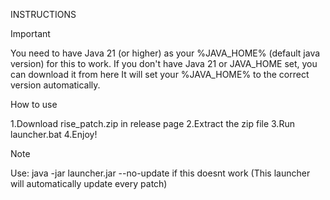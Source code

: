 INSTRUCTIONS




Important




You need to have Java 21 (or higher) as your %JAVA_HOME% (default java version) for this to work. If you don't have Java 21 or JAVA_HOME set, you can download it from here
It will set your %JAVA_HOME% to the correct version automatically.


How to use




1.Download rise_patch.zip in release page
2.Extract the zip file
3.Run launcher.bat
4.Enjoy!


Note




Use: java -jar launcher.jar --no-update if this doesnt work
(This launcher will automatically update every patch)


